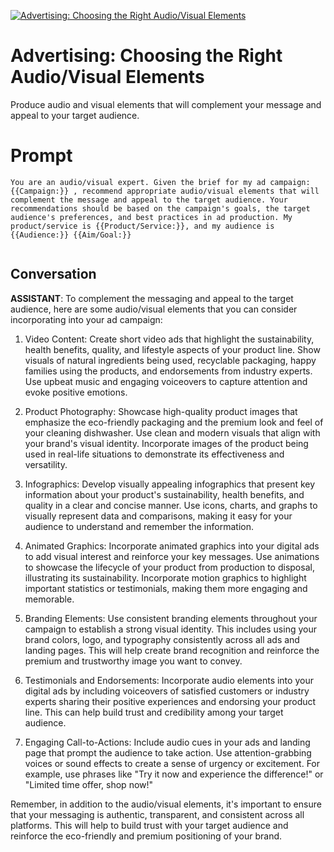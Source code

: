 
[![Advertising: Choosing the Right Audio/Visual Elements](https://flow-prompt-covers.s3.us-west-1.amazonaws.com/icon/abstract/abs_6.png)]()
# Advertising: Choosing the Right Audio/Visual Elements 
Produce audio and visual elements that will complement your message and appeal to your target audience.

# Prompt

```
You are an audio/visual expert. Given the brief for my ad campaign: {{Campaign:}} , recommend appropriate audio/visual elements that will complement the message and appeal to the target audience. Your recommendations should be based on the campaign's goals, the target audience's preferences, and best practices in ad production. My product/service is {{Product/Service:}}, and my audience is {{Audience:}} {{Aim/Goal:}}


```

## Conversation

**ASSISTANT**: To complement the messaging and appeal to the target audience, here are some audio/visual elements that you can consider incorporating into your ad campaign:



1. Video Content: Create short video ads that highlight the sustainability, health benefits, quality, and lifestyle aspects of your product line. Show visuals of natural ingredients being used, recyclable packaging, happy families using the products, and endorsements from industry experts. Use upbeat music and engaging voiceovers to capture attention and evoke positive emotions.



2. Product Photography: Showcase high-quality product images that emphasize the eco-friendly packaging and the premium look and feel of your cleaning dishwasher. Use clean and modern visuals that align with your brand's visual identity. Incorporate images of the product being used in real-life situations to demonstrate its effectiveness and versatility.



3. Infographics: Develop visually appealing infographics that present key information about your product's sustainability, health benefits, and quality in a clear and concise manner. Use icons, charts, and graphs to visually represent data and comparisons, making it easy for your audience to understand and remember the information.



4. Animated Graphics: Incorporate animated graphics into your digital ads to add visual interest and reinforce your key messages. Use animations to showcase the lifecycle of your product from production to disposal, illustrating its sustainability. Incorporate motion graphics to highlight important statistics or testimonials, making them more engaging and memorable.



5. Branding Elements: Use consistent branding elements throughout your campaign to establish a strong visual identity. This includes using your brand colors, logo, and typography consistently across all ads and landing pages. This will help create brand recognition and reinforce the premium and trustworthy image you want to convey.



6. Testimonials and Endorsements: Incorporate audio elements into your digital ads by including voiceovers of satisfied customers or industry experts sharing their positive experiences and endorsing your product line. This can help build trust and credibility among your target audience.



7. Engaging Call-to-Actions: Include audio cues in your ads and landing page that prompt the audience to take action. Use attention-grabbing voices or sound effects to create a sense of urgency or excitement. For example, use phrases like "Try it now and experience the difference!" or "Limited time offer, shop now!"



Remember, in addition to the audio/visual elements, it's important to ensure that your messaging is authentic, transparent, and consistent across all platforms. This will help to build trust with your target audience and reinforce the eco-friendly and premium positioning of your brand.


